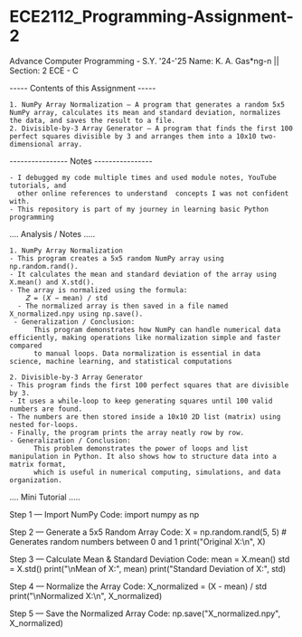 # ECE2112_Programming-Assignment-2
Advance Computer Programming - S.Y. '24-'25  Name: K. A. Gas*ng-n || Section: 2 ECE - C

----- Contents of this Assignment ----- 
    
    1. NumPy Array Normalization – A program that generates a random 5x5 NumPy array, calculates its mean and standard deviation, normalizes the data, and saves the result to a file.
    2. Divisible-by-3 Array Generator – A program that finds the first 100 perfect squares divisible by 3 and arranges them into a 10x10 two-dimensional array.   
---------------- Notes ----------------
    
    - I debugged my code multiple times and used module notes, YouTube tutorials, and 
      other online references to understand  concepts I was not confident with.
    - This repository is part of my journey in learning basic Python programming

 .... Analysis / Notes .....
    
    1. NumPy Array Normalization
    - This program creates a 5x5 random NumPy array using np.random.rand().
    - It calculates the mean and standard deviation of the array using X.mean() and X.std().
    - The array is normalized using the formula:
        𝑍 = (𝑋 − mean) / std
	​  - The normalized array is then saved in a file named X_normalized.npy using np.save().
     - Generalization / Conclusion:
          This program demonstrates how NumPy can handle numerical data efficiently, making operations like normalization simple and faster compared 
          to manual loops. Data normalization is essential in data science, machine learning, and statistical computations

    2. Divisible-by-3 Array Generator
    - This program finds the first 100 perfect squares that are divisible by 3.
    - It uses a while-loop to keep generating squares until 100 valid numbers are found.
    - The numbers are then stored inside a 10x10 2D list (matrix) using nested for-loops.
    - Finally, the program prints the array neatly row by row.
    - Generalization / Conclusion:
          This problem demonstrates the power of loops and list manipulation in Python. It also shows how to structure data into a matrix format, 
          which is useful in numerical computing, simulations, and data organization.


 .... Mini Tutorial .....

Step 1 — Import NumPy
Code: 
import numpy as np

Step 2 — Generate a 5x5 Random Array
Code: 
X = np.random.rand(5, 5)  # Generates random numbers between 0 and 1
print("Original X:\n", X)

Step 3 — Calculate Mean & Standard Deviation
Code:
mean = X.mean()
std = X.std()
print("\nMean of X:", mean)
print("Standard Deviation of X:", std)

Step 4 — Normalize the Array
Code:
X_normalized = (X - mean) / std
print("\nNormalized X:\n", X_normalized)

Step 5 — Save the Normalized Array
Code:
np.save("X_normalized.npy", X_normalized)

